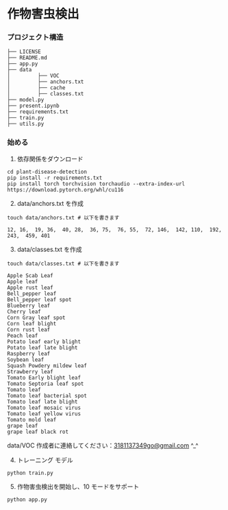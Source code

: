 # 作物害虫検出

### プロジェクト構造
```text
├── LICENSE
├── README.md
├── app.py
├── data
│         ├── VOC
│         ├── anchors.txt
│         ├── cache
│         ├── classes.txt
├── model.py
├── present.ipynb
├── requirements.txt
├── train.py
├── utils.py
```

### 始める
1. 依存関係をダウンロード
```shell
cd plant-disease-detection
pip install -r requirements.txt
pip install torch torchvision torchaudio --extra-index-url https://download.pytorch.org/whl/cu116
```

2. data/anchors.txt を作成
```shell
touch data/anchors.txt # 以下を書きます
```
```text
12, 16,  19, 36,  40, 28,  36, 75,  76, 55,  72, 146,  142, 110,  192, 243,  459, 401
```

3. data/classes.txt を作成
```shell
touch data/classes.txt # 以下を書きます
```
```text
Apple Scab Leaf
Apple leaf
Apple rust leaf
Bell_pepper leaf
Bell_pepper leaf spot
Blueberry leaf
Cherry leaf
Corn Gray leaf spot
Corn leaf blight
Corn rust leaf
Peach leaf
Potato leaf early blight
Potato leaf late blight
Raspberry leaf
Soybean leaf
Squash Powdery mildew leaf
Strawberry leaf
Tomato Early blight leaf
Tomato Septoria leaf spot
Tomato leaf
Tomato leaf bacterial spot
Tomato leaf late blight
Tomato leaf mosaic virus
Tomato leaf yellow virus
Tomato mold leaf
grape leaf
grape leaf black rot
```
data/VOC 作成者に連絡してください：3181137349go@gmail.com ^_^

4. トレーニング モデル
```shell
python train.py
```

5. 作物害虫検出を開始し、10 モードをサポート
```shell
python app.py
```

